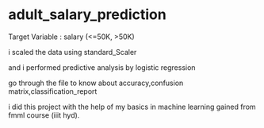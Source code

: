 # adult_salary_prediction

Target Variable : salary (<=50K, >50K)

i scaled the data using standard_Scaler

and i performed predictive analysis by logistic regression

go through the file to know about accuracy,confusion matrix,classification_report


i did this project with the  help of my basics in machine learning gained from fmml course (iiit hyd).  
